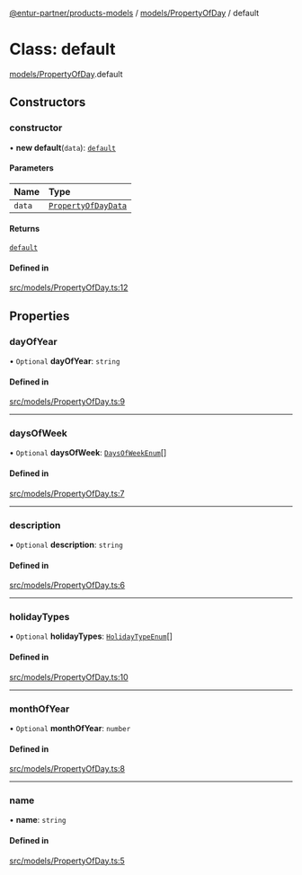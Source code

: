 [@entur-partner/products-models](../README.md) / [models/PropertyOfDay](../modules/models_PropertyOfDay.md) / default

# Class: default

[models/PropertyOfDay](../modules/models_PropertyOfDay.md).default

## Constructors

### constructor

• **new default**(`data`): [`default`](models_PropertyOfDay.default.md)

#### Parameters

| Name | Type |
| :------ | :------ |
| `data` | [`PropertyOfDayData`](../interfaces/types_interfaces.PropertyOfDayData.md) |

#### Returns

[`default`](models_PropertyOfDay.default.md)

#### Defined in

[src/models/PropertyOfDay.ts:12](https://github.com/entur/products-models/blob/main/src/models/PropertyOfDay.ts#L12)

## Properties

### dayOfYear

• `Optional` **dayOfYear**: `string`

#### Defined in

[src/models/PropertyOfDay.ts:9](https://github.com/entur/products-models/blob/main/src/models/PropertyOfDay.ts#L9)

___

### daysOfWeek

• `Optional` **daysOfWeek**: [`DaysOfWeekEnum`](../enums/types_enums.DaysOfWeekEnum.md)[]

#### Defined in

[src/models/PropertyOfDay.ts:7](https://github.com/entur/products-models/blob/main/src/models/PropertyOfDay.ts#L7)

___

### description

• `Optional` **description**: `string`

#### Defined in

[src/models/PropertyOfDay.ts:6](https://github.com/entur/products-models/blob/main/src/models/PropertyOfDay.ts#L6)

___

### holidayTypes

• `Optional` **holidayTypes**: [`HolidayTypeEnum`](../enums/types_enums.HolidayTypeEnum.md)[]

#### Defined in

[src/models/PropertyOfDay.ts:10](https://github.com/entur/products-models/blob/main/src/models/PropertyOfDay.ts#L10)

___

### monthOfYear

• `Optional` **monthOfYear**: `number`

#### Defined in

[src/models/PropertyOfDay.ts:8](https://github.com/entur/products-models/blob/main/src/models/PropertyOfDay.ts#L8)

___

### name

• **name**: `string`

#### Defined in

[src/models/PropertyOfDay.ts:5](https://github.com/entur/products-models/blob/main/src/models/PropertyOfDay.ts#L5)
